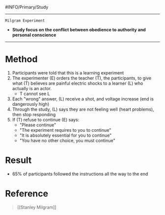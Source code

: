 #INFO/Primary/Study

---

`Milgram Experiment`

- **Study focus on the conflict between obedience to authority and personal conscience**

---

# Method

1. Participants were told that this is a learning experiment
2. The experimenter (E) orders the teacher (T), the participants, to give what (T) believes are painful electric shocks to a learner (L) who actually is an actor.
    - T cannot see L
3. Each "wrong" answer, (L) receive a shot, and voltage increase (end is dangerously high)
4. Through the study, (L) says they are not feeling well (heart problems), then stop responding
5. If (T) refuse to continue (E) says:
    - "Please continue"
    - "The experiment requires to you to continue"
    - "It is absolutely essential for you to continue"
    - "You have no other choice, you must continue"

# Result

- $65\%$ of participants followed the instructions all the way to the end

# Reference
> [[Stanley Milgram]]

